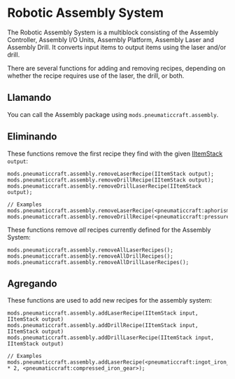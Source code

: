 # Robotic Assembly System

The Robotic Assembly System is a multiblock consisting of the Assembly Controller, Assembly I/O Units, Assembly Platform, Assembly Laser and Assembly Drill. It converts input items to output items using the laser and/or drill.

There are several functions for adding and removing recipes, depending on whether the recipe requires use of the laser, the drill, or both.

## Llamando

You can call the Assembly package using `mods.pneumaticcraft.assembly`.

## Eliminando

These functions remove the first recipe they find with the given [IItemStack](/Vanilla/Items/IItemStack/) `output`:

```zenscript
mods.pneumaticcraft.assembly.removeLaserRecipe(IItemStack output);
mods.pneumaticcraft.assembly.removeDrillRecipe(IItemStack output);
mods.pneumaticcraft.assembly.removeDrillLaserRecipe(IItemStack output);

// Examples
mods.pneumaticcraft.assembly.removeLaserRecipe(<pneumaticcraft:aphorism_tile>);
mods.pneumaticcraft.assembly.removeDrillRecipe(<pneumaticcraft:pressure_chamber_valve>);
```

These functions remove *all* recipes currently defined for the Assembly System:

```zenscript
mods.pneumaticcraft.assembly.removeAllLaserRecipes();
mods.pneumaticcraft.assembly.removeAllDrillRecipes();
mods.pneumaticcraft.assembly.removeAllDrillLaserRecipes();
```

## Agregando

These functions are used to add new recipes for the assembly system:

```zenscript
mods.pneumaticcraft.assembly.addLaserRecipe(IItemStack input, IItemStack output)
mods.pneumaticcraft.assembly.addDrillRecipe(IItemStack input, IItemStack output)
mods.pneumaticcraft.assembly.addDrillLaserRecipe(IItemStack input, IItemStack output)

// Examples
mods.pneumaticcraft.assembly.addLaserRecipe(<pneumaticcraft:ingot_iron_compressed> * 2, <pneumaticcraft:compressed_iron_gear>);
```